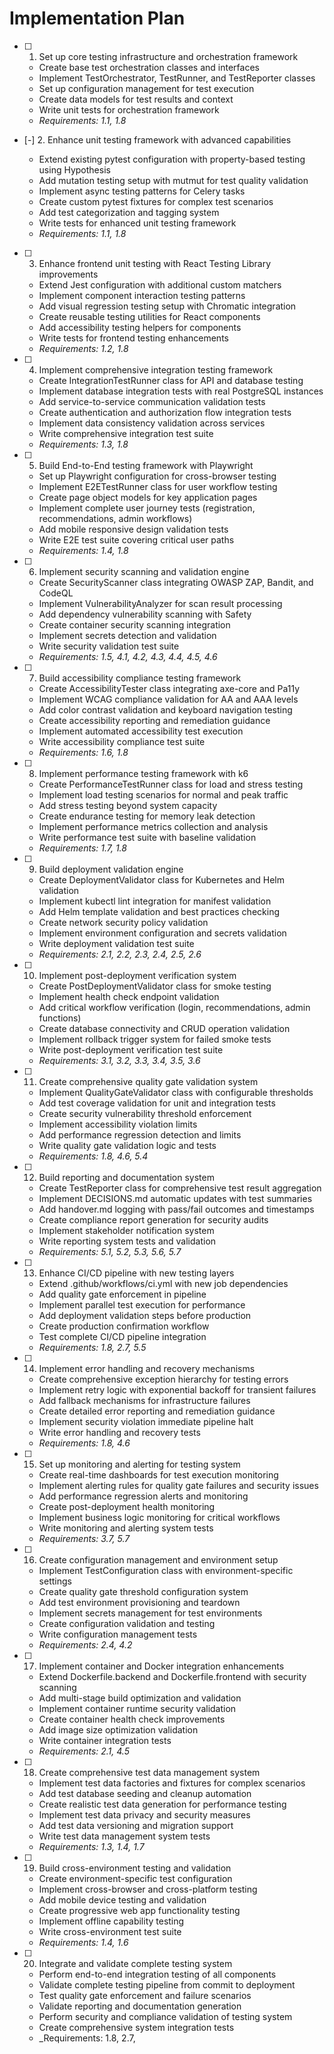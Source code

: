# Implementation Plan

- [ ] 1. Set up core testing infrastructure and orchestration framework
  - Create base test orchestration classes and interfaces
  - Implement TestOrchestrator, TestRunner, and TestReporter classes
  - Set up configuration management for test execution
  - Create data models for test results and context
  - Write unit tests for orchestration framework
  - _Requirements: 1.1, 1.8_

- [-] 2. Enhance unit testing framework with advanced capabilities



  - Extend existing pytest configuration with property-based testing using Hypothesis
  - Add mutation testing setup with mutmut for test quality validation
  - Implement async testing patterns for Celery tasks
  - Create custom pytest fixtures for complex test scenarios
  - Add test categorization and tagging system
  - Write tests for enhanced unit testing framework
  - _Requirements: 1.1, 1.8_

- [ ] 3. Enhance frontend unit testing with React Testing Library improvements
  - Extend Jest configuration with additional custom matchers
  - Implement component interaction testing patterns
  - Add visual regression testing setup with Chromatic integration
  - Create reusable testing utilities for React components
  - Add accessibility testing helpers for components
  - Write tests for frontend testing enhancements
  - _Requirements: 1.2, 1.8_

- [ ] 4. Implement comprehensive integration testing framework
  - Create IntegrationTestRunner class for API and database testing
  - Implement database integration tests with real PostgreSQL instances
  - Add service-to-service communication validation tests
  - Create authentication and authorization flow integration tests
  - Implement data consistency validation across services
  - Write comprehensive integration test suite
  - _Requirements: 1.3, 1.8_

- [ ] 5. Build End-to-End testing framework with Playwright
  - Set up Playwright configuration for cross-browser testing
  - Implement E2ETestRunner class for user workflow testing
  - Create page object models for key application pages
  - Implement complete user journey tests (registration, recommendations, admin workflows)
  - Add mobile responsive design validation tests
  - Write E2E test suite covering critical user paths
  - _Requirements: 1.4, 1.8_

- [ ] 6. Implement security scanning and validation engine
  - Create SecurityScanner class integrating OWASP ZAP, Bandit, and CodeQL
  - Implement VulnerabilityAnalyzer for scan result processing
  - Add dependency vulnerability scanning with Safety
  - Create container security scanning integration
  - Implement secrets detection and validation
  - Write security validation test suite
  - _Requirements: 1.5, 4.1, 4.2, 4.3, 4.4, 4.5, 4.6_

- [ ] 7. Build accessibility compliance testing framework
  - Create AccessibilityTester class integrating axe-core and Pa11y
  - Implement WCAG compliance validation for AA and AAA levels
  - Add color contrast validation and keyboard navigation testing
  - Create accessibility reporting and remediation guidance
  - Implement automated accessibility test execution
  - Write accessibility compliance test suite
  - _Requirements: 1.6, 1.8_

- [ ] 8. Implement performance testing framework with k6
  - Create PerformanceTestRunner class for load and stress testing
  - Implement load testing scenarios for normal and peak traffic
  - Add stress testing beyond system capacity
  - Create endurance testing for memory leak detection
  - Implement performance metrics collection and analysis
  - Write performance test suite with baseline validation
  - _Requirements: 1.7, 1.8_

- [ ] 9. Build deployment validation engine
  - Create DeploymentValidator class for Kubernetes and Helm validation
  - Implement kubectl lint integration for manifest validation
  - Add Helm template validation and best practices checking
  - Create network security policy validation
  - Implement environment configuration and secrets validation
  - Write deployment validation test suite
  - _Requirements: 2.1, 2.2, 2.3, 2.4, 2.5, 2.6_

- [ ] 10. Implement post-deployment verification system
  - Create PostDeploymentValidator class for smoke testing
  - Implement health check endpoint validation
  - Add critical workflow verification (login, recommendations, admin functions)
  - Create database connectivity and CRUD operation validation
  - Implement rollback trigger system for failed smoke tests
  - Write post-deployment verification test suite
  - _Requirements: 3.1, 3.2, 3.3, 3.4, 3.5, 3.6_

- [ ] 11. Create comprehensive quality gate validation system
  - Implement QualityGateValidator class with configurable thresholds
  - Add test coverage validation for unit and integration tests
  - Create security vulnerability threshold enforcement
  - Implement accessibility violation limits
  - Add performance regression detection and limits
  - Write quality gate validation logic and tests
  - _Requirements: 1.8, 4.6, 5.4_

- [ ] 12. Build reporting and documentation system
  - Create TestReporter class for comprehensive test result aggregation
  - Implement DECISIONS.md automatic updates with test summaries
  - Add handover.md logging with pass/fail outcomes and timestamps
  - Create compliance report generation for security audits
  - Implement stakeholder notification system
  - Write reporting system tests and validation
  - _Requirements: 5.1, 5.2, 5.3, 5.6, 5.7_

- [ ] 13. Enhance CI/CD pipeline with new testing layers
  - Extend .github/workflows/ci.yml with new job dependencies
  - Add quality gate enforcement in pipeline
  - Implement parallel test execution for performance
  - Add deployment validation steps before production
  - Create production confirmation workflow
  - Test complete CI/CD pipeline integration
  - _Requirements: 1.8, 2.7, 5.5_

- [ ] 14. Implement error handling and recovery mechanisms
  - Create comprehensive exception hierarchy for testing errors
  - Implement retry logic with exponential backoff for transient failures
  - Add fallback mechanisms for infrastructure failures
  - Create detailed error reporting and remediation guidance
  - Implement security violation immediate pipeline halt
  - Write error handling and recovery tests
  - _Requirements: 1.8, 4.6_

- [ ] 15. Set up monitoring and alerting for testing system
  - Create real-time dashboards for test execution monitoring
  - Implement alerting rules for quality gate failures and security issues
  - Add performance regression alerts and monitoring
  - Create post-deployment health monitoring
  - Implement business logic monitoring for critical workflows
  - Write monitoring and alerting system tests
  - _Requirements: 3.7, 5.7_

- [ ] 16. Create configuration management and environment setup
  - Implement TestConfiguration class with environment-specific settings
  - Create quality gate threshold configuration system
  - Add test environment provisioning and teardown
  - Implement secrets management for test environments
  - Create configuration validation and testing
  - Write configuration management tests
  - _Requirements: 2.4, 4.2_

- [ ] 17. Implement container and Docker integration enhancements
  - Extend Dockerfile.backend and Dockerfile.frontend with security scanning
  - Add multi-stage build optimization and validation
  - Implement container runtime security validation
  - Create container health check improvements
  - Add image size optimization validation
  - Write container integration tests
  - _Requirements: 2.1, 4.5_

- [ ] 18. Create comprehensive test data management system
  - Implement test data factories and fixtures for complex scenarios
  - Add test database seeding and cleanup automation
  - Create realistic test data generation for performance testing
  - Implement test data privacy and security measures
  - Add test data versioning and migration support
  - Write test data management system tests
  - _Requirements: 1.3, 1.4, 1.7_

- [ ] 19. Build cross-environment testing and validation
  - Create environment-specific test configuration
  - Implement cross-browser and cross-platform testing
  - Add mobile device testing and validation
  - Create progressive web app functionality testing
  - Implement offline capability testing
  - Write cross-environment test suite
  - _Requirements: 1.4, 1.6_

- [ ] 20. Integrate and validate complete testing system
  - Perform end-to-end integration testing of all components
  - Validate complete testing pipeline from commit to deployment
  - Test quality gate enforcement and failure scenarios
  - Validate reporting and documentation generation
  - Perform security and compliance validation of testing system
  - Create comprehensive system integration tests
  - _Requirements: 1.8, 2.7,